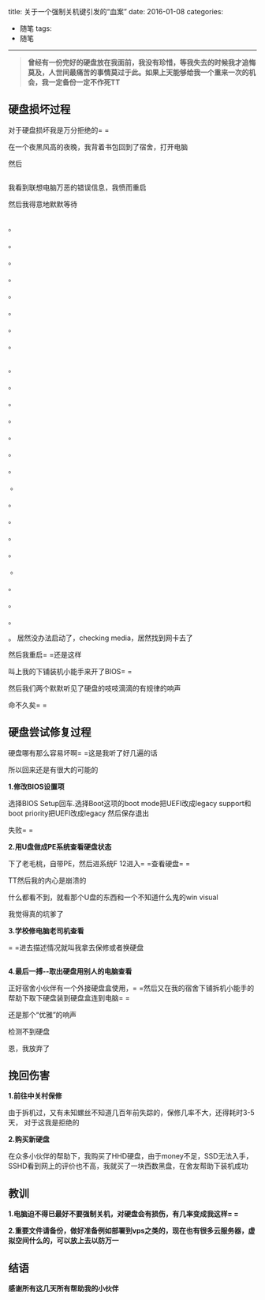 title: 关于一个强制关机键引发的“血案”
date: 2016-01-08
categories:
  - 随笔
tags:
  - 随笔
---
>**曾经有一份完好的硬盘放在我面前，我没有珍惜，等我失去的时候我才追悔莫及，人世间最痛苦的事情莫过于此。如果上天能够给我一个重来一次的机会，我一定备份一定不作死TT**

<!--more-->

## **硬盘损坏过程**

对于硬盘损坏我是万分拒绝的= =

在一个夜黑风高的夜晚，我背着书包回到了宿舍，打开电脑

然后

<img src="http://7xp9v5.com1.z0.glb.clouddn.com/f11f3a292df5e0feab45df6d5f6034a85edf7278.jpg" alt="">

我看到联想电脑万恶的错误信息，我愤而重启

然后我得意地默默等待

<img src="http://7xp9v5.com1.z0.glb.clouddn.com/2050521431-73.gif" alt="">

。

。

。

。

。

。

。

。

<img src="http://7xp9v5.com1.z0.glb.clouddn.com/2050521431-73.gif" alt="">

。

。

。

。

。

。

。


<img src="http://7xp9v5.com1.z0.glb.clouddn.com/IMG_8660.JPG" alt="">
。

。

。

。

。

<img src="http://7xp9v5.com1.z0.glb.clouddn.com/7RVQHLVO9FIL8%7B9PO44_M_X.jpg" alt="">
。

。

。

。

。
居然没办法启动了，checking media，居然找到网卡去了

然后我重启= =还是这样

叫上我的下铺装机小能手来开了BIOS= =

然后我们两个默默听见了硬盘的吱吱滴滴的有规律的响声

命不久矣= =

## **硬盘尝试修复过程**

硬盘哪有那么容易坏啊= =这是我听了好几遍的话

所以回来还是有很大的可能的

**1.修改BIOS设置项**

选择BIOS Setup回车.选择Boot这项的boot mode把UEFI改成legacy support和boot priority把UEFI改成legacy 然后保存退出

失败= =

**2.用U盘做成PE系统查看硬盘状态**

下了老毛桃，自带PE，然后进系统F
12进入= =查看硬盘= =

TT然后我的内心是崩溃的

什么都看不到，就看那个U盘的东西和一个不知道什么鬼的win visual

我觉得真的坑爹了

**3.学校修电脑老司机查看**

= =进去描述情况就叫我拿去保修或者换硬盘

<img src="http://7xp9v5.com1.z0.glb.clouddn.com/u%3D2806496020%2C2266579202%26fm%3D21%26gp%3D0.jpg" alt="">

**4.最后一搏--取出硬盘用别人的电脑查看**

正好宿舍小伙伴有一个外接硬盘盒使用，= =然后又在我的宿舍下铺拆机小能手的
帮助下取下硬盘装到硬盘盒连到电脑= =

还是那个“优雅”的响声

检测不到硬盘

恩，我放弃了

## **挽回伤害**

**1.前往中关村保修**

由于拆机过，又有未知螺丝不知道几百年前失踪的，保修几率不大，还得耗时3-5天，
对于这我是拒绝的

**2.购买新硬盘**

在众多小伙伴的帮助下，我购买了HHD硬盘，由于money不足，SSD无法入手，SSHD看到网上的评价也不高，我就买了一块西数黑盘，在舍友帮助下装机成功

## **教训**

**1.电脑迫不得已最好不要强制关机，对硬盘会有损伤，有几率变成我这样= =**

**2.重要文件请备份，做好准备例如部署到vps之类的，现在也有很多云服务器，虚拟空间什么的，可以放上去以防万一**

## **结语**

**感谢所有这几天所有帮助我的小伙伴**
